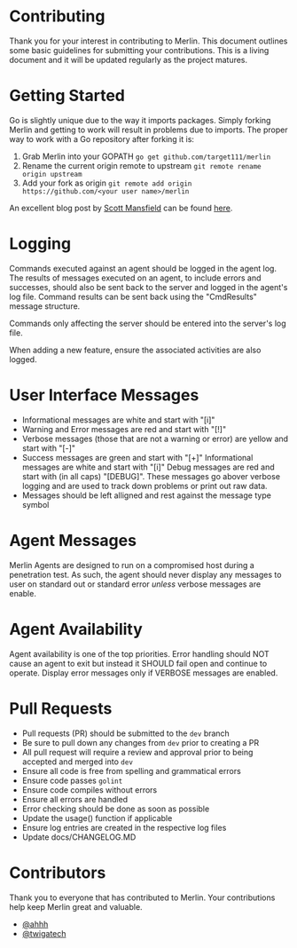 # Contributing
Thank you for your interest in contributing to Merlin. This document
outlines some basic guidelines for submitting your contributions. This
 is a living document and it will be updated regularly as the project
 matures.

# Getting Started
Go is slightly unique due to the way it imports packages. Simply forking
 Merlin and getting to work will result in problems due to imports. The
 proper way to work with a Go repository after forking it is:
1. Grab Merlin into your GOPATH `go get github.com/target111/merlin`
2. Rename the current origin remote to upstream
`git remote rename origin upstream`
3. Add your fork as origin
`git remote add origin https://github.com/<your user name>/merlin`

An excellent blog post by
[Scott Mansfield](https://github.com/ScottMansfield) can be found
[here](https://blog.sgmansfield.com/2016/06/working-with-forks-in-go/).

# Logging
Commands executed against an agent should be logged in the agent log.
The results of messages executed on an agent, to include errors and
successes, should also be sent back to the server and logged in the
agent's log file. Command results can be sent back using the
"CmdResults" message structure.

Commands only affecting the server should be entered into the server's
log file.

When adding a new feature, ensure the associated activities are also
logged.

# User Interface Messages

* Informational messages are white and start with "[i]"
* Warning and Error messages are red and start with "[!]"
* Verbose messages (those that are not a warning or error) are yellow
and start with "[-]"
* Success messages are green and start with "[+]"
Informational messages are white and start with "[i]"
Debug messages are red and start with (in all caps) "[DEBUG]". These
messages go abover verbose logging and are used to track down problems
or print out raw data.
* Messages should be left alligned and rest against the message type
symbol

# Agent Messages
Merlin Agents are designed to run on a compromised host during a
penetration test. As such, the agent should never display any messages
to user on standard out or standard error *unless* verbose messages are
enable.

# Agent Availability
Agent availability is one of the top priorities. Error handling should 
NOT cause an agent to exit but instead it SHOULD fail open and continue
to operate. Display error messages only if VERBOSE messages are enabled.

# Pull Requests
* Pull requests (PR) should be submitted to the `dev` branch
* Be sure to pull down any changes from `dev` prior to creating a PR
* All pull request will require a review and approval prior to being
accepted and merged into `dev`
* Ensure all code is free from spelling and grammatical errors
* Ensure code passes `golint`
* Ensure code compiles without errors
* Ensure all errors are handled
* Error checking should be done as soon as possible
* Update the usage() function if applicable
* Ensure log entries are created in the respective log files
* Update docs/CHANGELOG.MD

# Contributors
Thank you to everyone that has contributed to Merlin. Your contributions
 help keep Merlin great and valuable.

* [@ahhh](https://github.com/ahhh)
* [@twigatech](https://github.com/twigatech)

